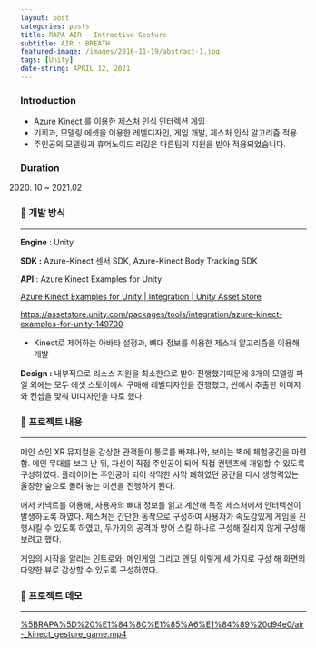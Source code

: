 ```yaml
---
layout: post
categories: posts
title: RAPA AIR - Intractive Gesture
subtitle: AIR : BREATH
featured-image: /images/2016-11-19/abstract-1.jpg
tags: [Unity]
date-string: APRIL 12, 2021
---
```


### Introduction

- Azure Kinect 를 이용한 제스처 인식 인터렉션 게임
- 기획과, 모델링 에셋을 이용한 레벨디자인, 게임 개발, 제스처 인식 알고리즘 적용
- 주인공의 모델링과 휴머노이드 리깅은 다른팀의 지원을 받아 적용되었습니다.

### Duration

2020. 10 ~ 2021.02

### 🤝 개발 방식

---

**Engine** : Unity

**SDK :** Azure-Kinect 센서 SDK, Azure-Kinect Body Tracking SDK

**API** : Azure Kinect Examples for Unity

[Azure Kinect Examples for Unity | Integration | Unity Asset Store]()

<a>https://assetstore.unity.com/packages/tools/integration/azure-kinect-examples-for-unity-149700</a>

- Kinect로 제어하는 아바타 설정과, 뼈대 정보를 이용한 제스처 알고리즘을 이용해 개발

**Design :** 내부적으로 리소스 지원을 최소한으로 받아 진행했기때문에 3개의 모델링 파일 외에는 모두 에셋 스토어에서 구매해 레벨디자인을 진행했고, 씬에서 추출한 이미지와 컨셉을 맞춰 UI디자인을 따로 했다.

### 🤝 프로젝트 내용

---

메인 쇼인 XR 뮤지컬을 감상한 관객들이 통로를 빠져나와, 보이는 벽에 체험공간을 마련함. 메인 무대를 보고 난 뒤, 자신이 직접 주인공이 되어 직접 컨텐츠에 개입할 수 있도록 구성하였다. 플레이어는 주인공이 되어 삭막한 사막 폐허였던 공간을 다시 생명력있는 울창한 숲으로 돌려 놓는 미션을 진행하게 된다. 

애저 키넥트를 이용해, 사용자의 뼈대 정보를 읽고 계산해 특정 제스처에서 인터렉션이 발생하도록 하였다. 제스처는 간단한 동작으로 구성하여 사용자가 속도감있게 게임을 진행시킬 수 있도록 하였고, 두가지의 공격과 방어 스킬 하나로 구성해 질리지 않게 구성해보려고 했다.

게임의 시작을 알리는 인트로와, 메인게임 그리고 엔딩 이렇게 세 가지로 구성 해 화면의 다양한 뷰로 감상할 수 있도록 구성하였다.

### 🤝 프로젝트 데모

---

[%5BRAPA%5D%20%E1%84%8C%E1%85%A6%E1%84%89%20d94e0/air-_kinect_gesture_game.mp4](%5BRAPA%5D%20%E1%84%8C%E1%85%A6%E1%84%89%20d94e0/air-_kinect_gesture_game.mp4)
